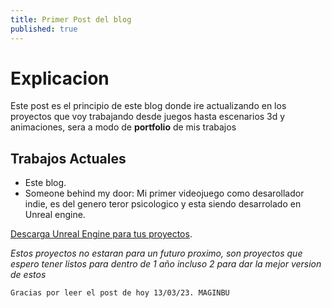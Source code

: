 ```yaml
---
title: Primer Post del blog
published: true
---
```


# [](#header-1)Explicacion

Este post es el principio de este blog donde ire actualizando en los proyectos que voy trabajando desde juegos hasta escenarios 3d y animaciones, sera a modo de **portfolio** de mis trabajos

## [](#header-2)Trabajos Actuales

*   Este blog.
*   Someone behind my door: Mi primer videojuego como desarollador indie, es del genero teror psicologico y esta siendo desarrolado en Unreal engine.

[Descarga Unreal Engine para tus proyectos](https://www.unrealengine.com/en-US/download).

_Estos proyectos no estaran para un futuro proximo, son proyectos que espero tener listos para dentro de 1 año incluso 2 para dar la mejor version de estos_


`Gracias por leer el post de hoy 13/03/23. MAGINBU`
